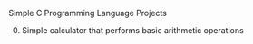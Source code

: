 Simple C Programming Language Projects

0. Simple calculator that performs basic arithmetic operations
